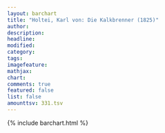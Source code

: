 ```yaml
---
layout: barchart
title: "Holtei, Karl von: Die Kalkbrenner (1825)"
author:
description:
headline:
modified:
category:
tags:
imagefeature: 
mathjax: 
chart: 
comments: true
featured: false
list: false
amounttsv: 331.tsv
---
```

{% include barchart.html %}
